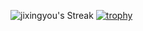 ![jixingyou's Streak](https://github-readme-streak-stats.herokuapp.com/?user=jixingyou&theme=gruvbox&hide_border=true)
[![trophy](https://github-profile-trophy.vercel.app/?username=jixingyou&theme=gruvbox&column=4)](https://github.com/ryo-ma/github-profile-trophy)
